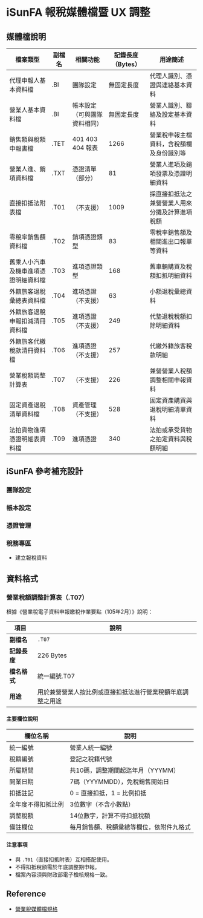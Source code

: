 # iSunFA 報稅媒體檔暨 UX 調整
## 媒體檔說明
| 檔案類型 | 副檔名 | 相關功能 | 記錄長度（Bytes） | 用途簡述 |
|---------|-------|---------|-----------------|--------|
| 代理申報人基本資料檔 | .BI | 團隊設定 | 無固定長度 | 代理人識別、憑證與連絡基本資料 |
| 營業人基本資料檔 | .BI | 帳本設定（可與團隊資料相同） | 無固定長度 | 營業人識別、聯絡及設定基本資料 |
| 銷售額與稅額申報書檔 | .TET | 401 403 404 報表 | 1266 | 營業稅申報主檔資料，含稅額欄及身份識別等 |
| 營業人進、銷項資料檔 | .TXT | 憑證清單（部分） | 81 | 營業人進項及銷項發票及憑證明細資料 |
| 直接扣抵法附表檔 | .T01 | （不支援） | 1009 | 採直接扣抵法之兼營營業人用來分攤及計算進項稅額 |
| 零稅率銷售額資料檔 | .T02 | 銷項憑證類型 | 83 | 零稅率銷售額及相關進出口報單等資料 |
| 舊乘人小汽車及機車進項憑證明細資料檔 | .T03 | 進項憑證類型 | 168 | 舊車輛購買及稅額扣抵明細資料 |
| 外籍旅客退稅彙總表資料檔 | .T04 | 進項憑證（不支援） | 63 | 小額退稅彙總資料 |
| 外籍旅客退稅申報扣減清冊資料檔 | .T05 | 進項憑證（不支援） | 249 | 代墊退稅稅額扣除明細資料 |
| 外籍旅客代繳稅款清冊資料檔 | .T06 | 進項憑證（不支援） | 257 | 代繳外籍旅客稅款明細 |
| 營業稅額調整計算表 | .T07 |（不支援）| 226 | 兼營營業人稅額調整相關申報資料 |
| 固定資產退稅清單資料檔 | .T08 | 資產管理（不支援） | 528 | 固定資產購買與退稅明細清單資料 |
| 法拍貨物進項憑證明細表資料檔 | .T09 | 進項憑證 | 340 | 法拍或承受貨物之拍定資料與稅額明細 |

## iSunFA 參考補充設計
### 團隊設定
### 帳本設定
### 憑證管理
### 稅務專區
- 建立報稅資料

## 資料格式
### 營業稅額調整計算表（.T07）

根據《營業稅電子資料申報繳稅作業要點（105年2月）》說明：

| 項目 | 說明 |
|------|------|
| **副檔名** | `.T07` |
| **記錄長度** | 226 Bytes |
| **檔名格式** | 統一編號.T07 |
| **用途** | 用於兼營營業人按比例或直接扣抵法進行營業稅額年底調整之用途 |

#### 主要欄位說明

| 欄位名稱 | 說明 |
|----------|------|
| 統一編號 | 營業人統一編號 |
| 稅籍編號 | 登記之稅籍代號 |
| 所屬期間 | 共10碼，調整期間起迄年月（YYYMM） |
| 開業日期 | 7碼（YYYMMDD），免稅銷售開始日 |
| 扣抵註記 | 0 = 直接扣抵，1 = 比例扣抵 |
| 全年度不得扣抵比例 | 3位數字（不含小數點） |
| 調整稅額 | 14位數字，計算不得扣抵稅額 |
| 備註欄位 | 每月銷售額、稅額彙總等欄位，依附件九格式 |

#### 注意事項

- 與 `.T01`（直接扣抵附表）互相搭配使用。
- 不得扣抵稅額需於年底調整期申報。
- 檔案內容須與財政部電子檢核規格一致。

## Reference
- [營業稅媒體檔規格](https://github.com/CAFECA-IO/Documents/blob/main/ISF/documents/tax_detail.pdf)

